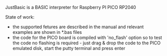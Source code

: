 JustBasic is a BASIC interpreter for Raspberry PI PICO RP2040

State of work:
- the supported fetures are described in the manual and relevant examples are shown in *.bas files
- the code for the PICO board is compiled with 'no_flash' option so to test the code no flashing is required - just drag & drop the code to the PICO emulated disk, start the putty terminal and press enter
